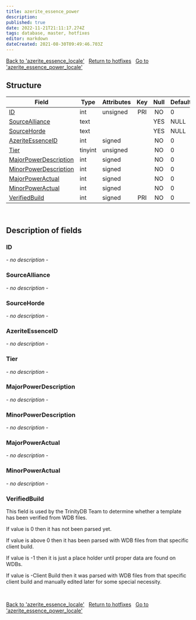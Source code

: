 ```yaml
---
title: azerite_essence_power
description: 
published: true
date: 2022-11-21T21:11:17.274Z
tags: database, master, hotfixes
editor: markdown
dateCreated: 2021-08-30T09:49:46.703Z
---
```


<a href="https://trinitycore.info/en/database/master/hotfixes/azerite_essence_locale" class="mt-5 v-btn v-btn--depressed v-btn--flat v-btn--outlined theme--light v-size--default darkblue--text text--lighten-3"><span class="v-btn__content"><i aria-hidden="true" class="v-icon notranslate v-icon--left mdi mdi-arrow-left theme--light"></i><span>Back to 'azerite_essence_locale'</span></span></a>&nbsp;&nbsp;&nbsp;<a href="https://trinitycore.info/en/database/master/hotfixes/home" class="mt-5 v-btn v-btn--depressed v-btn--flat v-btn--outlined theme--light v-size--default darkblue--text text--lighten-3"><span class="v-btn__content"><i aria-hidden="true" class="v-icon notranslate v-icon--left mdi mdi-home-outline theme--light"></i><span>Return to hotfixes</span></span></a>&nbsp;&nbsp;&nbsp;<a href="https://trinitycore.info/en/database/master/hotfixes/azerite_essence_power_locale" class="mt-5 v-btn v-btn--depressed v-btn--flat v-btn--outlined theme--light v-size--default darkblue--text text--lighten-3"><span class="v-btn__content"><span>Go to 'azerite_essence_power_locale'</span><i aria-hidden="true" class="v-icon notranslate v-icon--right mdi mdi-arrow-right theme--light"></i></span></a>

## Structure

| Field | Type | Attributes | Key | Null | Default | Extra | Comment |
| --- | --- | --- | :---: | :---: | --- | --- | --- |
| [ID](#id-alt) | int | unsigned | PRI | NO | 0 |  |  |
| [SourceAlliance](#sourcealliance) | text |  |  | YES | NULL |  |  |
| [SourceHorde](#sourcehorde) | text |  |  | YES | NULL |  |  |
| [AzeriteEssenceID](#azeriteessenceid) | int | signed |  | NO | 0 |  |  |
| [Tier](#tier) | tinyint | unsigned |  | NO | 0 |  |  |
| [MajorPowerDescription](#majorpowerdescription) | int | signed |  | NO | 0 |  |  |
| [MinorPowerDescription](#minorpowerdescription) | int | signed |  | NO | 0 |  |  |
| [MajorPowerActual](#majorpoweractual) | int | signed |  | NO | 0 |  |  |
| [MinorPowerActual](#minorpoweractual) | int | signed |  | NO | 0 |  |  |
| [VerifiedBuild](#verifiedbuild) | int | signed | PRI | NO | 0 |  |  |
&nbsp;
## Description of fields

### ID <!-- {#id-alt} -->
*- no description -*
&nbsp;

### SourceAlliance
*- no description -*
&nbsp;

### SourceHorde
*- no description -*
&nbsp;

### AzeriteEssenceID
*- no description -*
&nbsp;

### Tier
*- no description -*
&nbsp;

### MajorPowerDescription
*- no description -*
&nbsp;

### MinorPowerDescription
*- no description -*
&nbsp;

### MajorPowerActual
*- no description -*
&nbsp;

### MinorPowerActual
*- no description -*
&nbsp;

### VerifiedBuild
This field is used by the TrinityDB Team to determine whether a template has been verified from WDB files.

If value is 0 then it has not been parsed yet.

If value is above 0 then it has been parsed with WDB files from that specific client build.

If value is -1 then it is just a place holder until proper data are found on WDBs.

If value is -Client Build then it was parsed with WDB files from that specific client build and manually edited later for some special necessity.

&nbsp;

<a href="https://trinitycore.info/en/database/master/hotfixes/azerite_essence_locale" class="mt-5 v-btn v-btn--depressed v-btn--flat v-btn--outlined theme--light v-size--default darkblue--text text--lighten-3"><span class="v-btn__content"><i aria-hidden="true" class="v-icon notranslate v-icon--left mdi mdi-arrow-left theme--light"></i><span>Back to 'azerite_essence_locale'</span></span></a>&nbsp;&nbsp;&nbsp;<a href="https://trinitycore.info/en/database/master/hotfixes/home" class="mt-5 v-btn v-btn--depressed v-btn--flat v-btn--outlined theme--light v-size--default darkblue--text text--lighten-3"><span class="v-btn__content"><i aria-hidden="true" class="v-icon notranslate v-icon--left mdi mdi-home-outline theme--light"></i><span>Return to hotfixes</span></span></a>&nbsp;&nbsp;&nbsp;<a href="https://trinitycore.info/en/database/master/hotfixes/azerite_essence_power_locale" class="mt-5 v-btn v-btn--depressed v-btn--flat v-btn--outlined theme--light v-size--default darkblue--text text--lighten-3"><span class="v-btn__content"><span>Go to 'azerite_essence_power_locale'</span><i aria-hidden="true" class="v-icon notranslate v-icon--right mdi mdi-arrow-right theme--light"></i></span></a>


